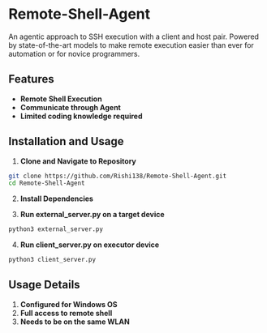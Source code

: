 # Remote-Shell-Agent
An agentic approach to SSH execution with a client and host pair. Powered by state-of-the-art models to make remote execution easier than ever for automation or for novice programmers. 

## Features
- **Remote Shell Execution**
- **Communicate through Agent**
- **Limited coding knowledge required**

## Installation and Usage
1. **Clone and Navigate to Repository**
```sh
git clone https://github.com/Rishi138/Remote-Shell-Agent.git
cd Remote-Shell-Agent
```

2. **Install Dependencies**

3. **Run  external_server.py on a target device**
```sh
python3 external_server.py
```

4. **Run client_server.py on executor device**
```sh
python3 client_server.py
```

## Usage Details
1. **Configured for Windows OS**
2. **Full access to remote shell**
3. **Needs to be on the same WLAN**
